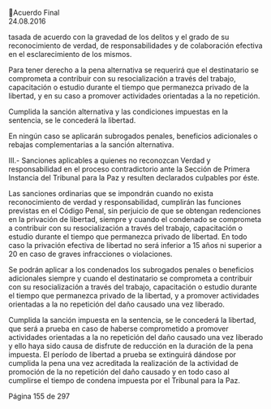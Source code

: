 Acuerdo Final  
24.08.2016  

tasada  de  acuerdo  con  la  gravedad  de  los  delitos  y  el  grado  de  su  reconocimiento  de  verdad,  de 
responsabilidades y de colaboración efectiva en el esclarecimiento de los mismos. 
 
Para tener derecho a la pena alternativa se requerirá que el destinatario se comprometa a contribuir con 
su resocialización a través del trabajo, capacitación o estudio durante el tiempo que permanezca privado 
de la libertad, y en su caso a promover actividades orientadas a la no repetición. 
 
Cumplida la sanción alternativa y las condiciones impuestas en la sentencia, se le concederá la libertad. 
 
En ningún caso se aplicarán subrogados penales, beneficios adicionales o rebajas complementarias a la 
sanción alternativa. 
 
 
III.-  Sanciones  aplicables  a  quienes  no  reconozcan  Verdad  y  responsabilidad  en  el  proceso 
contradictorio  ante  la  Sección  de  Primera  Instancia  del  Tribunal  para  la  Paz  y  resulten 
declarados culpables por éste. 
 
Las sanciones ordinarias que se impondrán cuando no exista reconocimiento de verdad y responsabilidad, 
cumplirán las funciones previstas en el Código Penal, sin perjuicio de que se obtengan redenciones en la 
privación de libertad, siempre y cuando el condenado se comprometa a contribuir con su resocialización 
a través del trabajo, capacitación o estudio durante el tiempo que permanezca privado de libertad. En 
todo caso la privación efectiva de libertad no será inferior a 15 años ni superior a 20 en caso de graves 
infracciones o violaciones.  
 
Se podrán aplicar a los condenados los subrogados penales o beneficios adicionales siempre y cuando el 
destinatario se comprometa a contribuir con su resocialización a través del trabajo, capacitación o estudio 
durante el tiempo que permanezca privado de la libertad, y a promover actividades orientadas a la no 
repetición del daño causado una vez liberado. 
 
Cumplida la sanción impuesta en la sentencia, se le concederá la libertad, que será a prueba en caso de 
haberse comprometido a promover actividades orientadas a la no repetición del daño causado una vez 
liberado y ello haya sido causa de disfrute de reducción en la duración de la pena impuesta. El período de 
libertad  a  prueba  se  extinguirá  dándose  por  cumplida  la  pena  una  vez  acreditada  la  realización  de  la 
actividad de promoción de la no repetición del daño causado y en todo caso al cumplirse el tiempo de 
condena impuesta por el Tribunal para la Paz. 
 
 

Página 155 de 297 
 

